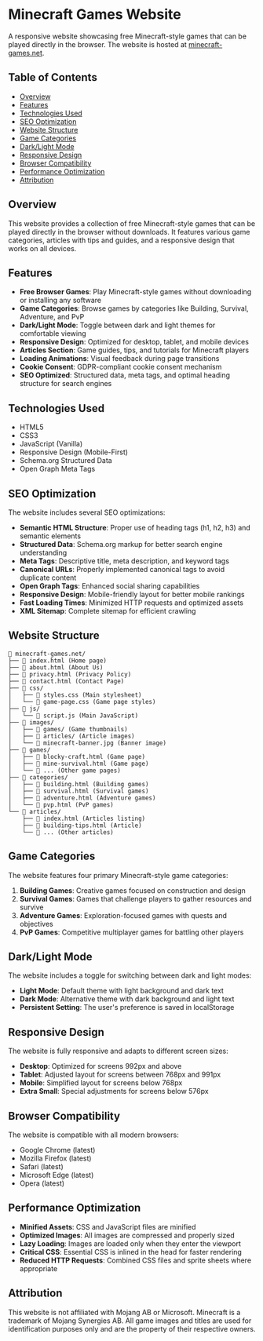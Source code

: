 # Minecraft Games Website

A responsive website showcasing free Minecraft-style games that can be played directly in the browser. The website is hosted at [minecraft-games.net](https://minecraft-games.net).

## Table of Contents
- [Overview](#overview)
- [Features](#features)
- [Technologies Used](#technologies-used)
- [SEO Optimization](#seo-optimization)
- [Website Structure](#website-structure)
- [Game Categories](#game-categories)
- [Dark/Light Mode](#darklight-mode)
- [Responsive Design](#responsive-design)
- [Browser Compatibility](#browser-compatibility)
- [Performance Optimization](#performance-optimization)
- [Attribution](#attribution)

## Overview

This website provides a collection of free Minecraft-style games that can be played directly in the browser without downloads. It features various game categories, articles with tips and guides, and a responsive design that works on all devices.

## Features

- **Free Browser Games**: Play Minecraft-style games without downloading or installing any software
- **Game Categories**: Browse games by categories like Building, Survival, Adventure, and PvP
- **Dark/Light Mode**: Toggle between dark and light themes for comfortable viewing
- **Responsive Design**: Optimized for desktop, tablet, and mobile devices
- **Articles Section**: Game guides, tips, and tutorials for Minecraft players
- **Loading Animations**: Visual feedback during page transitions
- **Cookie Consent**: GDPR-compliant cookie consent mechanism
- **SEO Optimized**: Structured data, meta tags, and optimal heading structure for search engines

## Technologies Used

- HTML5
- CSS3
- JavaScript (Vanilla)
- Responsive Design (Mobile-First)
- Schema.org Structured Data
- Open Graph Meta Tags

## SEO Optimization

The website includes several SEO optimizations:

- **Semantic HTML Structure**: Proper use of heading tags (h1, h2, h3) and semantic elements
- **Structured Data**: Schema.org markup for better search engine understanding
- **Meta Tags**: Descriptive title, meta description, and keyword tags
- **Canonical URLs**: Properly implemented canonical tags to avoid duplicate content
- **Open Graph Tags**: Enhanced social sharing capabilities
- **Responsive Design**: Mobile-friendly layout for better mobile rankings
- **Fast Loading Times**: Minimized HTTP requests and optimized assets
- **XML Sitemap**: Complete sitemap for efficient crawling

## Website Structure

```
📁 minecraft-games.net/
├── 📄 index.html (Home page)
├── 📄 about.html (About Us)
├── 📄 privacy.html (Privacy Policy)
├── 📄 contact.html (Contact Page)
├── 📁 css/
│   ├── 📄 styles.css (Main stylesheet)
│   └── 📄 game-page.css (Game page styles)
├── 📁 js/
│   └── 📄 script.js (Main JavaScript)
├── 📁 images/
│   ├── 📁 games/ (Game thumbnails)
│   ├── 📁 articles/ (Article images)
│   └── 📄 minecraft-banner.jpg (Banner image)
├── 📁 games/
│   ├── 📄 blocky-craft.html (Game page)
│   ├── 📄 mine-survival.html (Game page)
│   └── 📄 ... (Other game pages)
├── 📁 categories/
│   ├── 📄 building.html (Building games)
│   ├── 📄 survival.html (Survival games)
│   ├── 📄 adventure.html (Adventure games)
│   └── 📄 pvp.html (PvP games)
└── 📁 articles/
    ├── 📄 index.html (Articles listing)
    ├── 📄 building-tips.html (Article)
    └── 📄 ... (Other articles)
```

## Game Categories

The website features four primary Minecraft-style game categories:

1. **Building Games**: Creative games focused on construction and design
2. **Survival Games**: Games that challenge players to gather resources and survive
3. **Adventure Games**: Exploration-focused games with quests and objectives
4. **PvP Games**: Competitive multiplayer games for battling other players

## Dark/Light Mode

The website includes a toggle for switching between dark and light modes:

- **Light Mode**: Default theme with light background and dark text
- **Dark Mode**: Alternative theme with dark background and light text
- **Persistent Setting**: The user's preference is saved in localStorage

## Responsive Design

The website is fully responsive and adapts to different screen sizes:

- **Desktop**: Optimized for screens 992px and above
- **Tablet**: Adjusted layout for screens between 768px and 991px
- **Mobile**: Simplified layout for screens below 768px
- **Extra Small**: Special adjustments for screens below 576px

## Browser Compatibility

The website is compatible with all modern browsers:

- Google Chrome (latest)
- Mozilla Firefox (latest)
- Safari (latest)
- Microsoft Edge (latest)
- Opera (latest)

## Performance Optimization

- **Minified Assets**: CSS and JavaScript files are minified
- **Optimized Images**: All images are compressed and properly sized
- **Lazy Loading**: Images are loaded only when they enter the viewport
- **Critical CSS**: Essential CSS is inlined in the head for faster rendering
- **Reduced HTTP Requests**: Combined CSS files and sprite sheets where appropriate

## Attribution

This website is not affiliated with Mojang AB or Microsoft. Minecraft is a trademark of Mojang Synergies AB. All game images and titles are used for identification purposes only and are the property of their respective owners. 